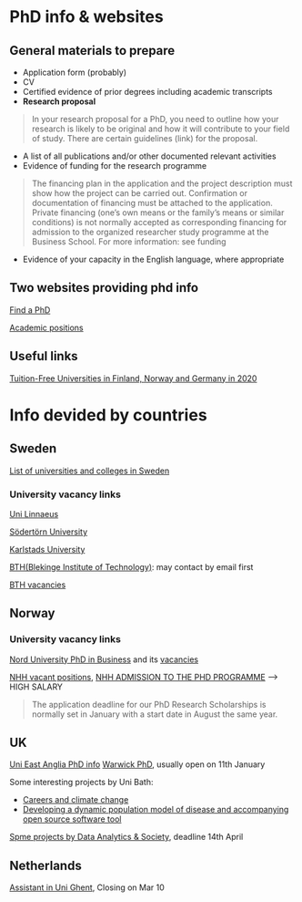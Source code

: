 # PhD info & websites
## General materials to prepare
* Application form (probably)
* CV
* Certified evidence of prior degrees including academic transcripts
* **Research proposal**
> In your research proposal for a PhD, you need to outline how your research is likely to be original and how it will contribute to your field of study. There are certain guidelines (link) for the proposal.
* A list of all publications and/or other documented relevant activities
* Evidence of funding for the research programme
> The financing plan in the application and the project description must show how the project can be carried out. Confirmation or documentation of financing must be attached to the application. Private financing (one’s own means or the family’s means or similar conditions) is not normally accepted as corresponding financing for admission to the organized researcher study programme at the Business School. For more information: see funding
* Evidence of your capacity in the English language, where appropriate

## Two websites providing phd info
[Find a PhD](https://www.findaphd.com/)

[Academic positions](https://academicpositions.com/)

## Useful links
[Tuition-Free Universities in Finland, Norway and Germany in 2020](https://www.mastersportal.com/articles/1042/tuition-free-universities-in-finland-norway-and-germany-in-2020.html)


# Info devided by countries
## Sweden
[List of universities and colleges in Sweden](https://en.wikipedia.org/wiki/List_of_universities_and_colleges_in_Sweden)
### University vacancy links
[Uni Linnaeus](https://lnu.se/en/meet-linnaeus-university/work-at-the-university/)

[Södertörn University](https://www.sh.se/english/sodertorn-university/meet-sodertorn-university/this-is-sodertorn-university/vacant-positions)

[Karlstads University](https://www.kau.se/om-universitetet/jobba-hos-oss/jobba-har/lediga-anstallningar-dold)

[BTH(Blekinge Institute of Technology)](https://www.bth.se/eng/research/third-cycle-studies/): may contact by email first

[BTH vacancies](https://www.bth.se/eng/about-bth/vacancies-at-bth/)

## Norway
### University vacancy links
[Nord University PhD in Business](https://www.nord.no/en/about/faculties-and-centres/business-school/research/phd-business/Pages/Phd-business.aspx#&acd=9f70b07f-eb38-31e1-0e7a-6ed23f873f47) and its [vacancies](https://www.nord.no/en/about/jobs)

[NHH vacant positions](https://www.nhh.no/en/about-nhh/vacant-positions/), [NHH ADMISSION TO THE PHD PROGRAMME](https://www.nhh.no/en/study-programmes/phd-programme-at-nhh/admission/) --> HIGH SALARY
> The application deadline for our PhD Research Scholarships is normally set in January with a start date in August the same year.

## UK
[Uni East Anglia PhD info](https://www.uea.ac.uk/economics/phd-studentships)
[Warwick PhD](https://www.wbs.ac.uk/courses/doctoral/phd/apply/), usually open on 11th January

Some interesting projects by Uni Bath:
* [Careers and climate change](https://www.findaphd.com/phds/project/careers-and-climate-change/?p115242)
* [Developing a dynamic population model of disease and accompanying open source software tool](https://www.findaphd.com/phds/project/developing-a-dynamic-population-model-of-disease-and-accompanying-open-source-software-tool/?p115201)

[Spme projects by Data Analytics & Society](https://datacdt.org/projects/), deadline 14th April

## Netherlands
[Assistant in Uni Ghent](https://academicpositions.com/ad/ghent-university/2020/assistant-14306-department-of-economics/141411), Closing on Mar 10
